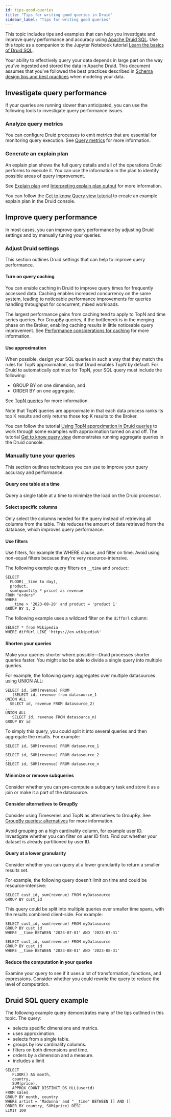 ```yaml
---
id: tips-good-queries
title: "Tips for writing good queries in Druid"
sidebar_label: "Tips for writing good queries"
---
```


<!--
  ~ Licensed to the Apache Software Foundation (ASF) under one
  ~ or more contributor license agreements.  See the NOTICE file
  ~ distributed with this work for additional information
  ~ regarding copyright ownership.  The ASF licenses this file
  ~ to you under the Apache License, Version 2.0 (the
  ~ "License"); you may not use this file except in compliance
  ~ with the License.  You may obtain a copy of the License at
  ~
  ~   http://www.apache.org/licenses/LICENSE-2.0
  ~
  ~ Unless required by applicable law or agreed to in writing,
  ~ software distributed under the License is distributed on an
  ~ "AS IS" BASIS, WITHOUT WARRANTIES OR CONDITIONS OF ANY
  ~ KIND, either express or implied.  See the License for the
  ~ specific language governing permissions and limitations
  ~ under the License.
  -->

This topic includes tips and examples that can help you investigate and improve query performance and accuracy using [Apache Druid SQL](./sql.md). Use this topic as a companion to the Jupyter Notebook tutorial [Learn the basics of Druid SQL](https://github.com/apache/druid/blob/master/examples/quickstart/jupyter-notebooks/notebooks/03-query/00-using-sql-with-druidapi.ipynb).

Your ability to effectively query your data depends in large part on the way you've ingested and stored the data in Apache Druid. This document assumes that you've followed the best practices described in [Schema design tips and best practices](../ingestion/schema-design.md#general-tips-and-best-practices) when modeling your data. 

## Investigate query performance

If your queries are running slower than anticipated, you can use the following tools to investigate query performance issues.

### Analyze query metrics

You can configure Druid processes to emit metrics that are essential for monitoring query execution. See [Query metrics](../operations/metrics.md#query-metrics) for more information. 

### Generate an explain plan

An explain plan shows the full query details and all of the operations Druid performs to execute it. You can use the information in the plan to identify possible areas of query improvement.

See [Explain plan](./sql.md#explain-plan) and [Interpreting explain plan output](./sql-translation.md#interpreting-explain-plan-output) for more information.

You can follow the [Get to know Query view tutorial](../tutorials/tutorial-sql-query-view.md) to create an example explain plan in the Druid console.

## Improve query performance

In most cases, you can improve query performance by adjusting Druid settings and by manually tuning your queries.

### Adjust Druid settings

This section outlines Druid settings that can help to improve query performance.

#### Turn on query caching

You can enable caching in Druid to improve query times for frequently accessed data. Caching enables increased concurrency on the same system, leading to noticeable performance improvements for queries handling throughput for concurrent, mixed workloads.

The largest performance gains from caching tend to apply to TopN and time series queries. For GroupBy queries, if the bottleneck is in the merging phase on the Broker, enabling caching results in little noticeable query improvement. See [Performance considerations for caching](./caching.md#performance-considerations-for-caching) for more information.

#### Use approximation

When possible, design your SQL queries in such a way that they match the rules for TopN approximation, so that Druid enables TopN by default. For Druid to automatically optimize for TopN, your SQL query must include the following:

- GROUP BY on one dimension, and
- ORDER BY on one aggregate.

 See [TopN queries](./topnquery.md) for more information.

Note that TopN queries are approximate in that each data process ranks its top K results and only returns those top K results to the Broker.

You can follow the tutorial [Using TopN approximation in Druid queries](https://github.com/apache/druid/blob/master/examples/quickstart/jupyter-notebooks/notebooks/03-query/02-approxRanking.ipynb) to work through some examples with approximation turned on and off. The tutorial [Get to know query view](../tutorials/tutorial-sql-query-view.md) demonstrates running aggregate queries in the Druid console.

### Manually tune your queries

This section outlines techniques you can use to improve your query accuracy and performance.

#### Query one table at a time

Query a single table at a time to minimize the load on the Druid processor.

#### Select specific columns

Only select the columns needed for the query instead of retrieving all columns from the table. This reduces the amount of data retrieved from the database, which improves query performance.

#### Use filters

Use filters, for example the WHERE clause, and filter on time. Avoid using non-equal filters because they're very resource-intensive.

The following example query filters on `__time` and `product`:

```
SELECT
  FLOOR(__time to day),
  product,
  sum(quantity * price) as revenue
FROM "orders"
WHERE
  __time > '2023-08-20' and product = 'product 1'
GROUP BY 1, 2
```

The following example uses a wildcard filter on the `diffUrl` column:

```
SELECT * from Wikipedia
WHERE diffUrl LIKE 'https://en.wikipedia%'
```

#### Shorten your queries

Make your queries shorter where possible&mdash;Druid processes shorter queries faster. You might also be able to divide a single query into multiple queries.

For example, the following query aggregates over multiple datasources using UNION ALL:

```
SELECT id, SUM(revenue) FROM
   (SELECT id, revenue from datasource_1
UNION ALL
  SELECT id, revenue FROM datasource_2)
...
UNION ALL
   SELECT id, revenue FROM datasource_n)
GROUP BY id
```

To simply this query, you could split it into several queries and then aggregate the results. For example:

```
SELECT id, SUM(revenue) FROM datasource_1

SELECT id, SUM(revenue) FROM datasource_2
...
SELECT id, SUM(revenue) FROM datasource_n
```

#### Minimize or remove subqueries

Consider whether you can pre-compute a subquery task and store it as a join or make it a part of the datasource.

#### Consider alternatives to GroupBy

Consider using Timeseries and TopN as alternatives to GroupBy. See [GroupBy queries: alternatives](./groupbyquery.md#alternatives) for more information.

Avoid grouping on a high cardinality column, for example user ID. Investigate whether you can filter on user ID first. Find out whether your dataset is already partitioned by user ID.

#### Query at a lower granularity

Consider whether you can query at a lower granularity to return a smaller results set.

For example, the following query doesn't limit on time and could be resource-intensive:

```
SELECT cust_id, sum(revenue) FROM myDatasource
GROUP BY cust_id
```

This query could be split into multiple queries over smaller time spans, with the results combined client-side. For example:

```
SELECT cust_id, sum(revenue) FROM myDatasource
GROUP BY cust_id
WHERE __time BETWEEN '2023-07-01' AND '2023-07-31'

SELECT cust_id, sum(revenue) FROM myDatasource
GROUP BY cust_id
WHERE __time BETWEEN '2023-08-01' AND '2023-08-31'
```

#### Reduce the computation in your queries

Examine your query to see if it uses a lot of transformation, functions, and expressions. Consider whether you could rewrite the query to reduce the level of computation.

## Druid SQL query example

The following example query demonstrates many of the tips outlined in this topic.
The query:

- selects specific dimensions and metrics.
- uses approximation.
- selects from a single table.
- groups by low cardinality columns.
- filters on both dimensions and time.
- orders by a dimension and a measure.
- includes a limit

```
SELECT
   FLOOR() AS month,
   country,
   SUM(price),
   APPROX_COUNT_DISTINCT_DS_HLL(userid)
FROM sales
GROUP BY month, country
WHERE artist = 'Madonna' and "__time" BETWEEN [] AND []
ORDER BY country, SUM(price) DESC
LIMIT 100
```
